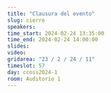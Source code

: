 ```yaml
---
title: "Clausura del evento"
slug: cierre
speakers:
time_start: 2024-02-24 13:35:00
time_end: 2024-02-24 14:00:00
slides: 
video: 
gridarea: "23 / 2 / 24 / 11"
timeslot: 57
day: ccoss2024-1
room: Auditorio 1
---
```

